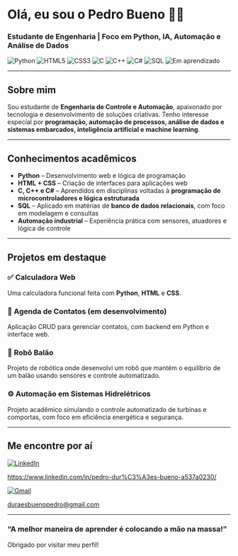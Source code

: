  # Olá, eu sou o Pedro Bueno 👋✨  
### Estudante de Engenharia | Foco em Python, IA, Automação e Análise de Dados

![Python](https://img.shields.io/badge/-Python-3776AB?style=for-the-badge&logo=python&logoColor=white)
![HTML5](https://img.shields.io/badge/-HTML5-E34F26?style=for-the-badge&logo=html5&logoColor=white)
![CSS3](https://img.shields.io/badge/-CSS3-1572B6?style=for-the-badge&logo=css3&logoColor=white)
![C](https://img.shields.io/badge/-C-00599C?style=for-the-badge&logo=c&logoColor=white)
![C++](https://img.shields.io/badge/-C++-00599C?style=for-the-badge&logo=c%2B%2B&logoColor=white)
![C#](https://img.shields.io/badge/-CSharp-239120?style=for-the-badge&logo=c-sharp&logoColor=white)
![SQL](https://img.shields.io/badge/-SQL-4479A1?style=for-the-badge&logo=mysql&logoColor=white)
![Em aprendizado](https://img.shields.io/badge/-Sempre%20Aprendendo-blueviolet?style=for-the-badge)

---

## Sobre mim  

Sou estudante de **Engenharia de Controle e Automação**, apaixonado por tecnologia e desenvolvimento de soluções criativas. Tenho interesse especial por **programação, automação de processos, análise de dados e sistemas embarcados, inteligência artificial e machine learning**.

---

## Conhecimentos acadêmicos

- **Python** – Desenvolvimento web e lógica de programação
- **HTML + CSS** – Criação de interfaces para aplicações web
- **C, C++ e C#** – Aprendidos em disciplinas voltadas à **programação de microcontroladores e lógica estruturada**
- **SQL** – Aplicado em matérias de **banco de dados relacionais**, com foco em modelagem e consultas
- **Automação industrial** – Experiência prática com sensores, atuadores e lógica de controle


---

## Projetos em destaque  

### ✅ Calculadora Web  
Uma calculadora funcional feita com **Python**, **HTML** e **CSS**.  

### 🚧 Agenda de Contatos (em desenvolvimento)  
Aplicação CRUD para gerenciar contatos, com backend em Python e interface web.  

### 🤖 Robô Balão  
Projeto de robótica onde desenvolvi um robô que mantém o equilíbrio de um balão usando sensores e controle automatizado.

### ⚙️ Automação em Sistemas Hidrelétricos  
Projeto acadêmico simulando o controle automatizado de turbinas e comportas, com foco em eficiência energética e segurança.

---

## Me encontre por aí  

[![LinkedIn](https://img.shields.io/badge/-LinkedIn-blue?style=flat-square&logo=linkedin&logoColor=white)](https://www.linkedin.com/in/seu-usuario)

https://www.linkedin.com/in/pedro-dur%C3%A3es-bueno-a537a0230/

[![Gmail](https://img.shields.io/badge/-Email-c14438?style=flat-square&logo=gmail&logoColor=white)](mailto:seuemail@exemplo.com)

duraesbuenopedro@gmail.com

---

### “A melhor maneira de aprender é colocando a mão na massa!”  
Obrigado por visitar meu perfil!
